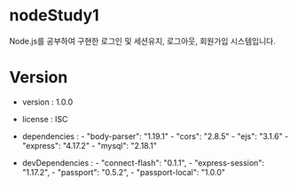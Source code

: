 # nodeStudy1
Node.js를 공부하여 구현한 로그인 및 세션유지, 로그아웃, 회원가입 시스템입니다.


# Version
- version : 1.0.0
- license : ISC
- dependencies :  - "body-parser": "1.19.1"
                  - "cors": "2.8.5"
                  - "ejs": "3.1.6"
                  - "express": "4.17.2"
                  - "mysql": "2.18.1"
                    
- devDependencies :  - "connect-flash": "0.1.1",
                     - "express-session": "1.17.2",
                     - "passport": "0.5.2",
                     - "passport-local": "1.0.0"
 
